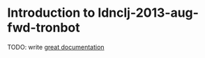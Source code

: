 # Introduction to ldnclj-2013-aug-fwd-tronbot

TODO: write [great documentation](http://jacobian.org/writing/great-documentation/what-to-write/)
